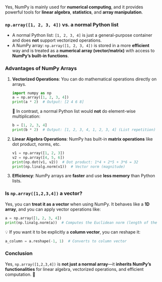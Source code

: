 Yes, NumPy is mainly used for **numerical computing**, and it provides powerful tools for **linear algebra**, **statistics**, and **array manipulation**.

### `np.array([1, 2, 3, 4])` vs. a normal Python list

-   A normal Python list: `[1, 2, 3, 4]` is just a general-purpose container and does **not** support vectorized operations.
-   A NumPy array: `np.array([1, 2, 3, 4])` is stored in a more **efficient** way and is treated as a **numerical array (vector/matrix)** with access to **NumPy’s built-in functions**.

### Advantages of NumPy Arrays

1. **Vectorized Operations**: You can do mathematical operations directly on arrays.

    ```python
    import numpy as np
    a = np.array([1, 2, 3, 4])
    print(a * 2)  # Output: [2 4 6 8]
    ```

    🚀 In contrast, a normal Python list would **not** do element-wise multiplication:

    ```python
    b = [1, 2, 3, 4]
    print(b * 2)  # Output: [1, 2, 3, 4, 1, 2, 3, 4] (List repetition)
    ```

2. **Linear Algebra Operations**: NumPy has built-in **matrix operations** like dot product, norms, etc.

    ```python
    v1 = np.array([1, 2, 3])
    v2 = np.array([4, 5, 6])
    print(np.dot(v1, v2))  # Dot product: 1*4 + 2*5 + 3*6 = 32
    print(np.linalg.norm(v1))  # Vector norm (magnitude)
    ```

3. **Efficiency**: NumPy arrays are **faster** and use **less memory** than Python lists.

### Is `np.array([1,2,3,4])` a vector?

Yes, you can **treat it as a vector** when using NumPy. It behaves like a **1D array**, and you can apply vector operations like:

```python
a = np.array([1, 2, 3, 4])
print(np.linalg.norm(a))  # Computes the Euclidean norm (length of the vector)
```

💡 If you want it to be explicitly a **column vector**, you can reshape it:

```python
a_column = a.reshape(-1, 1)  # Converts to column vector
```

### Conclusion

Yes, `np.array([1,2,3,4])` is **not just a normal array**—it **inherits NumPy’s functionalities** for linear algebra, vectorized operations, and efficient computation. 🚀
